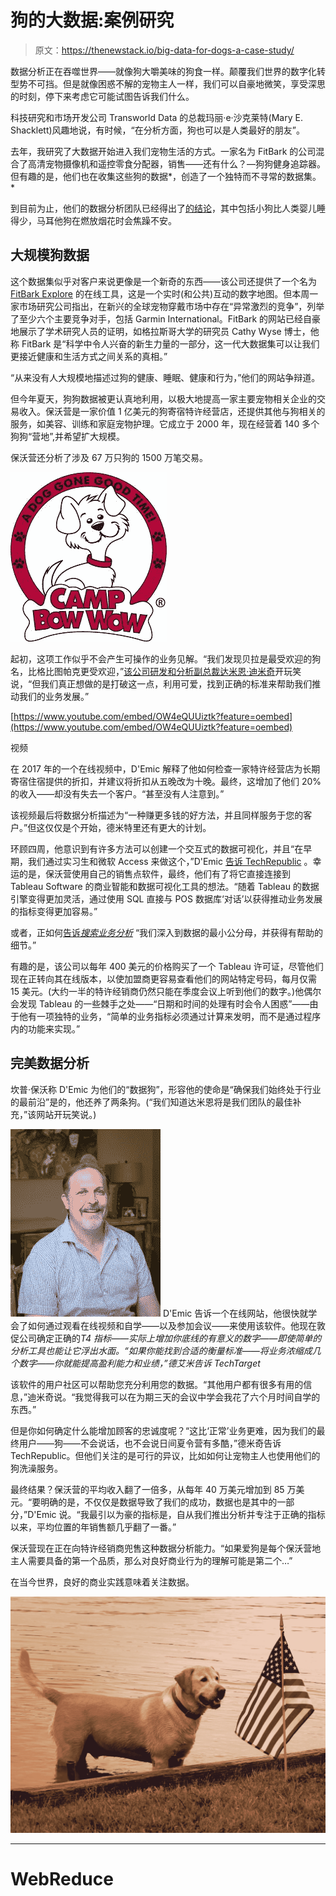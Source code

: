 # 狗的大数据:案例研究

> 原文：<https://thenewstack.io/big-data-for-dogs-a-case-study/>

数据分析正在吞噬世界——就像狗大嚼美味的狗食一样。颠覆我们世界的数字化转型势不可挡。但是就像困惑不解的宠物主人一样，我们可以自豪地微笑，享受深思的时刻，停下来考虑它可能试图告诉我们什么。

科技研究和市场开发公司 Transworld Data 的总裁玛丽·e·沙克莱特(Mary E. Shacklett)风趣地说，有时候，“在分析方面，狗也可以是人类最好的朋友”。

去年，我研究了大数据开始进入我们宠物生活的方式。一家名为 FitBark 的公司混合了高清宠物摄像机和遥控零食分配器，销售——还有什么？—狗狗健身追踪器。但有趣的是，他们也在收集这些狗的数据*，创造了一个独特而不寻常的数据集。*

到目前为止，他们的数据分析团队已经得出了[的结论](https://www.fitbark.com/explore/)，其中包括小狗比人类婴儿睡得少，马耳他狗在燃放烟花时会焦躁不安。

## 大规模狗数据

这个数据集似乎对客户来说更像是一个新奇的东西——该公司还提供了一个名为 [FitBark Explore](https://public.tableau.com/profile/fitbark#!/vizhome/shared/JMW6TQB8M) 的在线工具，这是一个实时(和公共)互动的数字地图。但本周一家市场研究公司指出，在新兴的全球宠物穿戴市场中存在“异常激烈的竞争”，列举了至少六个主要竞争对手，包括 Garmin International。FitBark 的网站已经自豪地展示了学术研究人员的证明，如格拉斯哥大学的研究员 Cathy Wyse 博士，他称 FitBark 是“科学中令人兴奋的新生力量的一部分，这一代大数据集可以让我们更接近健康和生活方式之间关系的真相。”

“从来没有人大规模地描述过狗的健康、睡眠、健康和行为，”他们的网站争辩道。

但今年夏天，狗狗数据被更认真地利用，以极大地提高一家主要宠物相关企业的交易收入。保沃营是一家价值 1 亿美元的狗寄宿特许经营店，还提供其他与狗相关的服务，如美容、训练和家庭宠物护理。它成立于 2000 年，现在经营着 140 多个狗狗“营地”,并希望扩大规模。

保沃营还分析了涉及 67 万只狗的 1500 万笔交易。

![Camp Bow Wow logo](img/6f1b725f7b7c800a7d90b230feae7a05.png)

起初，这项工作似乎不会产生可操作的业务见解。“我们发现贝拉是最受欢迎的狗名，比格比图帕克更受欢迎，”[该公司研发和分析副总裁达米恩·迪米奇](https://campbowwowfranchise.com/blog/from-collecting-to-analyzing-data-camp-bow-wow-is-advancing-camps-like-never-before/)开玩笑说，“但我们真正想做的是打破这一点，利用可爱，找到正确的标准来帮助我们推动我们的业务发展。”

[https://www.youtube.com/embed/OW4eQUUiztk?feature=oembed](https://www.youtube.com/embed/OW4eQUUiztk?feature=oembed)

视频

在 2017 年的一个在线视频中，D'Emic 解释了他如何检查一家特许经营店为长期寄宿住宿提供的折扣，并建议将折扣从五晚改为十晚。最终，这增加了他们 20%的收入——却没有失去一个客户。“甚至没有人注意到。”

该视频最后将数据分析描述为“一种赚更多钱的好方法，并且同样服务于您的客户。”但这仅仅是个开始，德米特里还有更大的计划。

环顾四周，他意识到有许多方法可以创建一个交互式的数据可视化，并且“在早期，我们通过实习生和微软 Access 来做这个，”D'Emic [告诉 TechRepublic](https://www.techrepublic.com/article/dogs-and-big-data-a-mini-case-study/) 。幸运的是，保沃营使用自己的销售点软件，最终，他们有了将它直接连接到 Tableau Software 的商业智能和数据可视化工具的想法。“随着 Tableau 的数据引擎变得更加灵活，通过使用 SQL 直接与 POS 数据库‘对话’以获得推动业务发展的指标变得更加容易。”

或者，正如何[告诉*搜索业务分析*](https://searchbusinessanalytics.techtarget.com/feature/Data-driven-strategy-grooms-dog-care-franchise-for-growth) “我们深入到数据的最小公分母，并获得有帮助的细节。”

有趣的是，该公司以每年 400 美元的价格购买了一个 Tableau 许可证，尽管他们现在正转向其在线版本，以使加盟商更容易查看他们的网站特定号码，每月仅需 15 美元。(大约一半的特许经销商仍然只能在季度会议上听到他们的数字。)他偶尔会发现 Tableau 的一些棘手之处——“日期和时间的处理有时会令人困惑”——由于他有一项独特的业务，“简单的业务指标必须通过计算来发明，而不是通过程序内的功能来实现。”

## 完美数据分析

坎普·保沃称 D'Emic 为他们的“数据狗”，形容他的使命是“确保我们始终处于行业的最前沿”是的，他还养了两条狗。(“我们知道达米恩将是我们团队的最佳补充，”该网站开玩笑说。)

![Damien D'Emic](img/dd21323fc888e30e18b16fb61a3ce770.png) D'Emic 告诉一个在线网站，他很快就学会了如何通过观看在线视频和自学——以及参加会议——来使用该软件。他现在敦促公司确定正确的*T4 指标——实际上增加你底线的有意义的数字——即使简单的分析工具也能让它浮出水面。“如果你能找到合适的衡量标准——将业务浓缩成几个数字——你就能提高盈利能力和业绩，”德艾米告诉 TechTarget*

该软件的用户社区可以帮助您充分利用您的数据。“其他用户都有很多有用的信息，”迪米奇说。“我觉得我可以在为期三天的会议中学会我花了六个月时间自学的东西。”

但是你如何确定什么能增加顾客的忠诚度呢？“这比‘正常’业务更难，因为我们的最终用户——狗——不会说话，也不会说日间夏令营有多酷，”德米奇告诉 TechRepublic。但他们关注的是可行的异议，比如如何让宠物主人也使用他们的狗洗澡服务。

最终结果？保沃营的平均收入翻了一倍多，从每年 40 万美元增加到 85 万美元。“要明确的是，不仅仅是数据导致了我们的成功，数据也是其中的一部分，”D'Emic 说。“我最引以为豪的指标是，自从我们推出分析并专注于正确的指标以来，平均位置的年销售额几乎翻了一番。”

保沃营现在正在向特许经销商兜售这种数据分析能力。“如果爱狗是每个保沃营地主人需要具备的第一个品质，那么对良好商业行为的理解可能是第二个…”

在当今世界，良好的商业实践意味着关注数据。

![Labrador by Joel Harter via Wikipedia](img/11ac117ac6484c277fce88fb33dc0bcd.png)

* * *

# WebReduce

<svg xmlns:xlink="http://www.w3.org/1999/xlink" viewBox="0 0 68 31" version="1.1"><title>Group</title> <desc>Created with Sketch.</desc></svg>